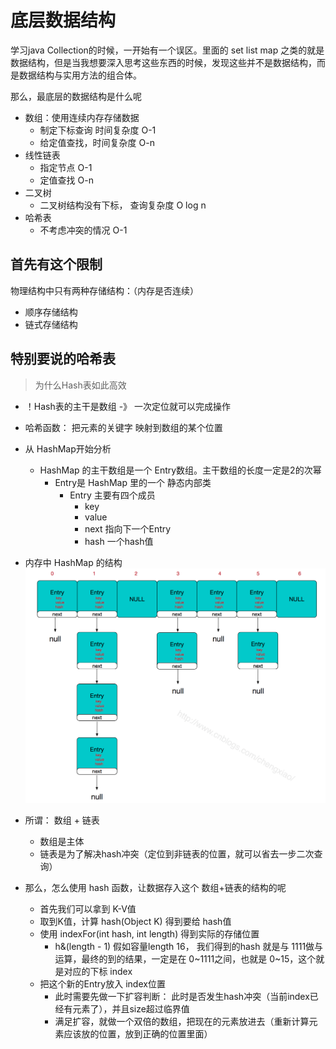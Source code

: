 # 底层数据结构

学习java Collection的时候，一开始有一个误区。里面的 set list map 之类的就是数据结构，但是当我想要深入思考这些东西的时候，发现这些并不是数据结构，而是数据结构与实用方法的组合体。

那么，最底层的数据结构是什么呢

- 数组：使用连续内存存储数据
  - 制定下标查询 时间复杂度 O-1
  - 给定值查找，时间复杂度 O-n
- 线性链表
  - 指定节点 O-1
  - 定值查找 O-n
- 二叉树
  - 二叉树结构没有下标， 查询复杂度 O log n
- 哈希表
  - 不考虑冲突的情况 O-1

## 首先有这个限制

物理结构中只有两种存储结构：（内存是否连续）
- 顺序存储结构
- 链式存储结构

## 特别要说的哈希表

> 为什么Hash表如此高效

- ！Hash表的主干是数组 -》 一次定位就可以完成操作
- 哈希函数： 把元素的关键字 映射到数组的某个位置
- 从 HashMap开始分析
  - HashMap 的主干数组是一个 Entry数组。主干数组的长度一定是2的次幂
    - Entry是 HashMap 里的一个 静态内部类
      - Entry 主要有四个成员
        - key
        - value
        - next 指向下一个Entry
        - hash 一个hash值

- 内存中 HashMap 的结构
![](./res/001.png)

- 所谓： 数组 + 链表
  - 数组是主体
  - 链表是为了解决hash冲突（定位到非链表的位置，就可以省去一步二次查询）
- 那么，怎么使用 hash 函数，让数据存入这个 数组+链表的结构的呢
  - 首先我们可以拿到 K-V值
  - 取到K值，计算 hash(Object K) 得到要给 hash值
  - 使用 indexFor(int hash, int length) 得到实际的存储位置
    - h&(length - 1) 假如容量length 16， 我们得到的hash 就是与 1111做与运算，最终的到的结果，一定是在 0~1111之间，也就是 0~15，这个就是对应的下标 index
  - 把这个新的Entry放入 index位置
    - 此时需要先做一下扩容判断： 此时是否发生hash冲突（当前index已经有元素了），并且size超过临界值
    - 满足扩容，就做一个双倍的数组，把现在的元素放进去（重新计算元素应该放的位置，放到正确的位置里面）
